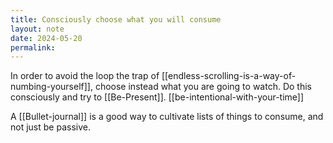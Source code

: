 ```yaml
---
title: Consciously choose what you will consume
layout: note
date: 2024-05-20
permalink:
---
```


In order to avoid the loop the trap of [[endless-scrolling-is-a-way-of-numbing-yourself]], choose instead what you are going to watch. Do this consciously and try to [[Be-Present]]. [[be-intentional-with-your-time]]

A [[Bullet-journal]] is a good way to cultivate lists of things to consume, and not just be passive. 



